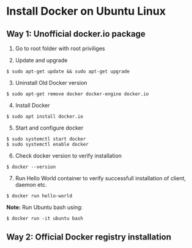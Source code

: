 # Install Docker on Ubuntu Linux

## Way 1: Unofficial docker.io package

1. Go to root folder with root priviliges

2. Update and upgrade
```
$ sudo apt-get update && sudo apt-get upgrade
```
3. Uninstall Old Docker version
```
$ sudo apt-get remove docker docker-engine docker.io
```
4. Install Docker
```
$ sudo apt install docker.io
```
5. Start and configure docker
```
$ sudo systemctl start docker
$ sudo systemctl enable docker
```
6. Check docker version to verify installation
```
$ docker --version
```
7. Run Hello World container to verify successfull installation of client, daemon etc.
```
$ docker run hello-world
```

**Note:** Run Ubuntu bash using:
```
$ docker run -it ubuntu bash
```

## Way 2: Official Docker registry installation
